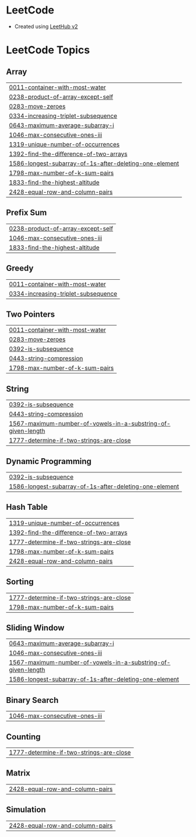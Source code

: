 # LeetCode
 - Created using [LeetHub v2](https://github.com/arunbhardwaj/LeetHub-2.0)

<!---LeetCode Topics Start-->
# LeetCode Topics
## Array
|  |
| ------- |
| [0011-container-with-most-water](https://github.com/SouptikMajumdar/LeetCode/tree/master/0011-container-with-most-water) |
| [0238-product-of-array-except-self](https://github.com/SouptikMajumdar/LeetCode/tree/master/0238-product-of-array-except-self) |
| [0283-move-zeroes](https://github.com/SouptikMajumdar/LeetCode/tree/master/0283-move-zeroes) |
| [0334-increasing-triplet-subsequence](https://github.com/SouptikMajumdar/LeetCode/tree/master/0334-increasing-triplet-subsequence) |
| [0643-maximum-average-subarray-i](https://github.com/SouptikMajumdar/LeetCode/tree/master/0643-maximum-average-subarray-i) |
| [1046-max-consecutive-ones-iii](https://github.com/SouptikMajumdar/LeetCode/tree/master/1046-max-consecutive-ones-iii) |
| [1319-unique-number-of-occurrences](https://github.com/SouptikMajumdar/LeetCode/tree/master/1319-unique-number-of-occurrences) |
| [1392-find-the-difference-of-two-arrays](https://github.com/SouptikMajumdar/LeetCode/tree/master/1392-find-the-difference-of-two-arrays) |
| [1586-longest-subarray-of-1s-after-deleting-one-element](https://github.com/SouptikMajumdar/LeetCode/tree/master/1586-longest-subarray-of-1s-after-deleting-one-element) |
| [1798-max-number-of-k-sum-pairs](https://github.com/SouptikMajumdar/LeetCode/tree/master/1798-max-number-of-k-sum-pairs) |
| [1833-find-the-highest-altitude](https://github.com/SouptikMajumdar/LeetCode/tree/master/1833-find-the-highest-altitude) |
| [2428-equal-row-and-column-pairs](https://github.com/SouptikMajumdar/LeetCode/tree/master/2428-equal-row-and-column-pairs) |
## Prefix Sum
|  |
| ------- |
| [0238-product-of-array-except-self](https://github.com/SouptikMajumdar/LeetCode/tree/master/0238-product-of-array-except-self) |
| [1046-max-consecutive-ones-iii](https://github.com/SouptikMajumdar/LeetCode/tree/master/1046-max-consecutive-ones-iii) |
| [1833-find-the-highest-altitude](https://github.com/SouptikMajumdar/LeetCode/tree/master/1833-find-the-highest-altitude) |
## Greedy
|  |
| ------- |
| [0011-container-with-most-water](https://github.com/SouptikMajumdar/LeetCode/tree/master/0011-container-with-most-water) |
| [0334-increasing-triplet-subsequence](https://github.com/SouptikMajumdar/LeetCode/tree/master/0334-increasing-triplet-subsequence) |
## Two Pointers
|  |
| ------- |
| [0011-container-with-most-water](https://github.com/SouptikMajumdar/LeetCode/tree/master/0011-container-with-most-water) |
| [0283-move-zeroes](https://github.com/SouptikMajumdar/LeetCode/tree/master/0283-move-zeroes) |
| [0392-is-subsequence](https://github.com/SouptikMajumdar/LeetCode/tree/master/0392-is-subsequence) |
| [0443-string-compression](https://github.com/SouptikMajumdar/LeetCode/tree/master/0443-string-compression) |
| [1798-max-number-of-k-sum-pairs](https://github.com/SouptikMajumdar/LeetCode/tree/master/1798-max-number-of-k-sum-pairs) |
## String
|  |
| ------- |
| [0392-is-subsequence](https://github.com/SouptikMajumdar/LeetCode/tree/master/0392-is-subsequence) |
| [0443-string-compression](https://github.com/SouptikMajumdar/LeetCode/tree/master/0443-string-compression) |
| [1567-maximum-number-of-vowels-in-a-substring-of-given-length](https://github.com/SouptikMajumdar/LeetCode/tree/master/1567-maximum-number-of-vowels-in-a-substring-of-given-length) |
| [1777-determine-if-two-strings-are-close](https://github.com/SouptikMajumdar/LeetCode/tree/master/1777-determine-if-two-strings-are-close) |
## Dynamic Programming
|  |
| ------- |
| [0392-is-subsequence](https://github.com/SouptikMajumdar/LeetCode/tree/master/0392-is-subsequence) |
| [1586-longest-subarray-of-1s-after-deleting-one-element](https://github.com/SouptikMajumdar/LeetCode/tree/master/1586-longest-subarray-of-1s-after-deleting-one-element) |
## Hash Table
|  |
| ------- |
| [1319-unique-number-of-occurrences](https://github.com/SouptikMajumdar/LeetCode/tree/master/1319-unique-number-of-occurrences) |
| [1392-find-the-difference-of-two-arrays](https://github.com/SouptikMajumdar/LeetCode/tree/master/1392-find-the-difference-of-two-arrays) |
| [1777-determine-if-two-strings-are-close](https://github.com/SouptikMajumdar/LeetCode/tree/master/1777-determine-if-two-strings-are-close) |
| [1798-max-number-of-k-sum-pairs](https://github.com/SouptikMajumdar/LeetCode/tree/master/1798-max-number-of-k-sum-pairs) |
| [2428-equal-row-and-column-pairs](https://github.com/SouptikMajumdar/LeetCode/tree/master/2428-equal-row-and-column-pairs) |
## Sorting
|  |
| ------- |
| [1777-determine-if-two-strings-are-close](https://github.com/SouptikMajumdar/LeetCode/tree/master/1777-determine-if-two-strings-are-close) |
| [1798-max-number-of-k-sum-pairs](https://github.com/SouptikMajumdar/LeetCode/tree/master/1798-max-number-of-k-sum-pairs) |
## Sliding Window
|  |
| ------- |
| [0643-maximum-average-subarray-i](https://github.com/SouptikMajumdar/LeetCode/tree/master/0643-maximum-average-subarray-i) |
| [1046-max-consecutive-ones-iii](https://github.com/SouptikMajumdar/LeetCode/tree/master/1046-max-consecutive-ones-iii) |
| [1567-maximum-number-of-vowels-in-a-substring-of-given-length](https://github.com/SouptikMajumdar/LeetCode/tree/master/1567-maximum-number-of-vowels-in-a-substring-of-given-length) |
| [1586-longest-subarray-of-1s-after-deleting-one-element](https://github.com/SouptikMajumdar/LeetCode/tree/master/1586-longest-subarray-of-1s-after-deleting-one-element) |
## Binary Search
|  |
| ------- |
| [1046-max-consecutive-ones-iii](https://github.com/SouptikMajumdar/LeetCode/tree/master/1046-max-consecutive-ones-iii) |
## Counting
|  |
| ------- |
| [1777-determine-if-two-strings-are-close](https://github.com/SouptikMajumdar/LeetCode/tree/master/1777-determine-if-two-strings-are-close) |
## Matrix
|  |
| ------- |
| [2428-equal-row-and-column-pairs](https://github.com/SouptikMajumdar/LeetCode/tree/master/2428-equal-row-and-column-pairs) |
## Simulation
|  |
| ------- |
| [2428-equal-row-and-column-pairs](https://github.com/SouptikMajumdar/LeetCode/tree/master/2428-equal-row-and-column-pairs) |
<!---LeetCode Topics End-->
